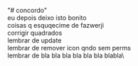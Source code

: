 "# concordo" \
eu depois deixo isto bonito\
coisas q esquqecime de fazwerji\
corrigir quadrados\
lembrar de update\
lembrar de remover icon qndo sem perms\
lembrar de bla bla bla bla bla bla blabla\
